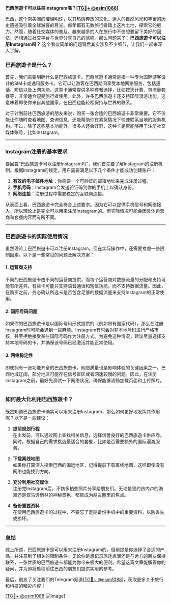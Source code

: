 **巴西旅遊卡可以註冊Instagram嗎？[[TG💪+ @esim1088](https://t.me/s/esim1088)]**

巴西，这个南美洲的璀璨明珠，以其热情奔放的文化、迷人的自然风光和丰富的历史遗迹吸引着全球游客的目光。每年都有无数旅行者踏上这片土地，探索它的魅力。然而，随着社交媒体的普及，越来越多的人在旅行中不仅想要留下美好的回忆，还想通过社交平台与世界分享自己的旅程。那么问题来了：**巴西旅遊卡可以注册Instagram吗？** 这个看似简单的问题背后其实涉及不少细节，让我们一起来深入了解。

### 巴西旅遊卡是什么？

首先，我们需要明确什么是巴西旅遊卡。巴西旅遊卡通常是指一种专为国际游客设计的SIM卡或通讯服务卡。它可以让游客在巴西期间享受本地网络服务，包括通话、短信以及上网功能。这类卡通常提供多种套餐选择，比如按天计费、包流量套餐等，非常适合短期旅行者使用。此外，许多巴西旅遊卡还支持国际漫游功能，这意味着即使你来自其他国家，在巴西也能轻松保持与世界的联系。

对于计划前往巴西旅游的朋友来说，购买一张合适的巴西旅遊卡非常重要。它不仅能让你随时查看地图、查询信息，还能帮助你在紧急情况下快速联系当地的服务机构。不过，除了这些基本功能外，很多人还会好奇，这种卡是否能够用于注册社交媒体账号，比如Instagram。

---

### Instagram注册的基本要求

要回答“巴西旅遊卡可以注册Instagram吗”，我们首先要了解Instagram的注册机制。根据Instagram的规定，用户需要满足以下几个条件才能成功创建账户：

1. **有效的电子邮件地址**：你需要一个可验证的邮箱地址来完成注册过程。
2. **手机号码**：Instagram会发送验证码到你的手机上以确认身份。
3. **网络连接**：注册过程中需要稳定的互联网连接。

从表面上看，巴西旅遊卡完全符合上述要求。因为它可以提供手机信号和网络接入，所以理论上是完全可以用来注册Instagram的。但实际情况可能会因具体运营商和套餐内容而有所不同。

---

### 巴西旅遊卡的实际使用情况

虽然理论上巴西旅遊卡可以注册Instagram，但在实际操作中，还需要考虑一些限制因素。以下是一些常见的问题及解决方案：

#### 1. **运营商支持**
不同的巴西旅遊卡由不同的运营商提供，而每个运营商对数据流量的分配和支持可能有所差异。有些卡可能只支持语音通话和短信功能，而不支持数据流量。因此，在购买之前，务必确认所选卡是否包含足够的数据流量来支持Instagram的正常使用。

#### 2. **国际号码问题**
如果你的巴西旅遊卡是以国际号码形式提供的（例如带有国家代码），那么在注册Instagram时可能会遇到一些麻烦。Instagram有时会对非本地号码进行严格审核，甚至拒绝接受某些国际号码作为注册方式。为避免这种情况，建议尽量选择支持本地号码的卡，并确保该号码已经激活并能正常使用。

#### 3. **网络稳定性**
即使拥有一张功能齐全的巴西旅遊卡，网络质量也是影响体验的关键因素之一。巴西地域辽阔，部分地区可能存在信号盲区或者网速较慢的问题。因此，在注册Instagram之前，最好先测试一下网络状况，确保能够流畅加载页面和上传照片。

---

### 如何最大化利用巴西旅遊卡？

既然知道巴西旅遊卡确实可以用来注册Instagram，那么如何更好地发挥其作用呢？以下是一些建议：

1. **提前规划行程**  
   在出发前，可以通过网上查找相关信息，选择信誉良好的巴西旅遊卡供应商。同时，根据自己的需求挑选最适合的套餐，比如是否需要额外的国际漫游服务。

2. **下载离线地图**  
   如果你打算深入探索巴西的偏远地区，记得提前下载离线地图，这样即使没有网络也能找到方向。

3. **充分利用社交媒体**  
   注册完Instagram后，不妨多拍些照片分享给朋友们。无论是里约热内卢的海滩还是亚马逊雨林的神秘景色，都能成为朋友圈里的焦点。

4. **备份重要资料**  
   在使用巴西旅遊卡的过程中，不要忘了定期备份手机中的重要资料，以防丢失或损坏。

---

### 总结

综上所述，巴西旅遊卡是可以用来注册Instagram的，但前提是你选择了合适的产品，并注意到了相关的限制条件。无论你是想记录旅途点滴还是与远方的朋友保持联系，一张优质的巴西旅遊卡都能为你带来极大的便利。希望这篇文章能解答你的疑问，并为即将启程前往巴西的朋友们提供实用的参考。

最后，别忘了关注我们的Telegram频道[[TG💪+ @esim1088](https://t.me/s/esim1088)]，获取更多关于旅行和科技的精彩内容！  

[[TG💪+ @esim1088](https://t.me/s/esim1088) ![Image](https://i.postimg.cc/4NQfJmqS/Snipaste-2025-05-13-00-14-12.png)]